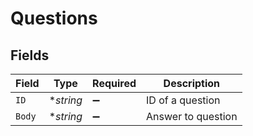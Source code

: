 # Questions


## Fields

| Field              | Type               | Required           | Description        |
| ------------------ | ------------------ | ------------------ | ------------------ |
| `ID`               | **string*          | :heavy_minus_sign: | ID of a question   |
| `Body`             | **string*          | :heavy_minus_sign: | Answer to question |